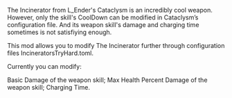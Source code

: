 The Incinerator from L_Ender's Cataclysm is an incredibly cool weapon. However, only the skill's CoolDown can be modified in Cataclysm’s configuration file. And its weapon skill's damage and charging time sometimes is not satisfiying enough. 

This mod allows you to modify The Incinerator further through configuration files IncineratorsTryHard.toml.

Currently you can modify:

Basic Damage of the weapon skill;
Max Health Percent Damage of the weapon skill;
Charging Time.
